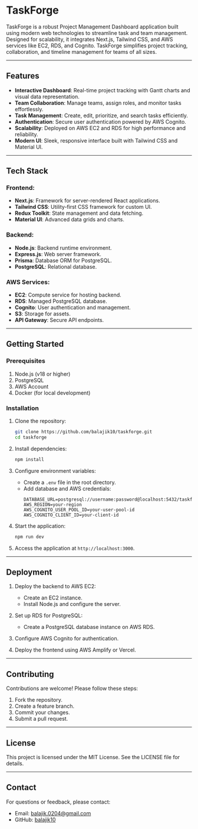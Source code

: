 # TaskForge

TaskForge is a robust Project Management Dashboard application built using modern web technologies to streamline task and team management. Designed for scalability, it integrates Next.js, Tailwind CSS, and AWS services like EC2, RDS, and Cognito. TaskForge simplifies project tracking, collaboration, and timeline management for teams of all sizes.

---

## Features

- **Interactive Dashboard**: Real-time project tracking with Gantt charts and visual data representation.
- **Team Collaboration**: Manage teams, assign roles, and monitor tasks effortlessly.
- **Task Management**: Create, edit, prioritize, and search tasks efficiently.
- **Authentication**: Secure user authentication powered by AWS Cognito.
- **Scalability**: Deployed on AWS EC2 and RDS for high performance and reliability.
- **Modern UI**: Sleek, responsive interface built with Tailwind CSS and Material UI.

---

## Tech Stack

### Frontend:
- **Next.js**: Framework for server-rendered React applications.
- **Tailwind CSS**: Utility-first CSS framework for custom UI.
- **Redux Toolkit**: State management and data fetching.
- **Material UI**: Advanced data grids and charts.

### Backend:
- **Node.js**: Backend runtime environment.
- **Express.js**: Web server framework.
- **Prisma**: Database ORM for PostgreSQL.
- **PostgreSQL**: Relational database.

### AWS Services:
- **EC2**: Compute service for hosting backend.
- **RDS**: Managed PostgreSQL database.
- **Cognito**: User authentication and management.
- **S3**: Storage for assets.
- **API Gateway**: Secure API endpoints.

---

## Getting Started

### Prerequisites

1. Node.js (v18 or higher)
2. PostgreSQL
3. AWS Account
4. Docker (for local development)

### Installation

1. Clone the repository:
   ```bash
   git clone https://github.com/balajik10/taskforge.git
   cd taskforge
   ```

2. Install dependencies:
   ```bash
   npm install
   ```

3. Configure environment variables:
   - Create a `.env` file in the root directory.
   - Add database and AWS credentials:
     ```env
     DATABASE_URL=postgresql://username:password@localhost:5432/taskforge
     AWS_REGION=your-region
     AWS_COGNITO_USER_POOL_ID=your-user-pool-id
     AWS_COGNITO_CLIENT_ID=your-client-id
     ```

4. Start the application:
   ```bash
   npm run dev
   ```

5. Access the application at `http://localhost:3000`.

---

## Deployment

1. Deploy the backend to AWS EC2:
   - Create an EC2 instance.
   - Install Node.js and configure the server.

2. Set up RDS for PostgreSQL:
   - Create a PostgreSQL database instance on AWS RDS.

3. Configure AWS Cognito for authentication.

4. Deploy the frontend using AWS Amplify or Vercel.

---

## Contributing

Contributions are welcome! Please follow these steps:

1. Fork the repository.
2. Create a feature branch.
3. Commit your changes.
4. Submit a pull request.

---

## License

This project is licensed under the MIT License. See the LICENSE file for details.

---

## Contact

For questions or feedback, please contact:
- Email: balajik.0204@gmail.com
- GitHub: [balajik10](https://github.com/balajik10)

